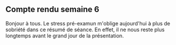 ## Compte rendu semaine 6 ##
Bonjour à tous. Le stress pré-examun m'oblige aujourd'hui à plus de sobriété dans ce résumé de séance. En effet, il ne nous reste plus longtemps avant le grand jour de la présentation. 
